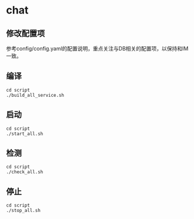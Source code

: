 # chat

## 修改配置项

参考config/config.yaml的配置说明，重点关注与DB相关的配置项，以保持和IM一致。

## 编译

```
cd script
./build_all_service.sh
```

## 启动

 ```
 cd script
 ./start_all.sh
 ```

## 检测

 ```
cd script
./check_all.sh
 ```

## 停止

 ```
cd script
./stop_all.sh
 ```

